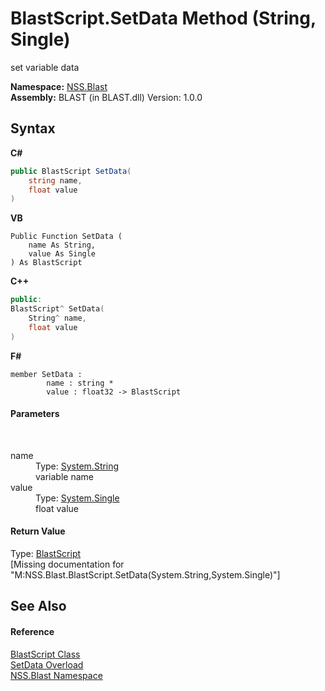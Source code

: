 # BlastScript.SetData Method (String, Single)
 

set variable data

**Namespace:**&nbsp;<a href="88b55311-4a89-0894-e27a-e157e443c7f7.md">NSS.Blast</a><br />**Assembly:**&nbsp;BLAST (in BLAST.dll) Version: 1.0.0

## Syntax

**C#**<br />
``` C#
public BlastScript SetData(
	string name,
	float value
)
```

**VB**<br />
``` VB
Public Function SetData ( 
	name As String,
	value As Single
) As BlastScript
```

**C++**<br />
``` C++
public:
BlastScript^ SetData(
	String^ name, 
	float value
)
```

**F#**<br />
``` F#
member SetData : 
        name : string * 
        value : float32 -> BlastScript 

```


#### Parameters
&nbsp;<dl><dt>name</dt><dd>Type: <a href="https://docs.microsoft.com/dotnet/api/system.string" target="_blank" rel="noopener noreferrer">System.String</a><br />variable name</dd><dt>value</dt><dd>Type: <a href="https://docs.microsoft.com/dotnet/api/system.single" target="_blank" rel="noopener noreferrer">System.Single</a><br />float value</dd></dl>

#### Return Value
Type: <a href="701ebde6-515e-1fd5-a11a-526716112a12.md">BlastScript</a><br />\[Missing <returns> documentation for "M:NSS.Blast.BlastScript.SetData(System.String,System.Single)"\]

## See Also


#### Reference
<a href="701ebde6-515e-1fd5-a11a-526716112a12.md">BlastScript Class</a><br /><a href="b3f698e8-db23-012f-b7a3-d0f6167d6ba5.md">SetData Overload</a><br /><a href="88b55311-4a89-0894-e27a-e157e443c7f7.md">NSS.Blast Namespace</a><br />
